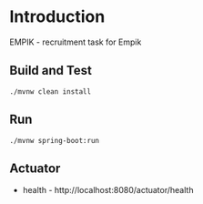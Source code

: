# Introduction

EMPIK - recruitment task for Empik

## Build and Test

```./mvnw clean install```

## Run

```./mvnw spring-boot:run```

## Actuator

* health - http://localhost:8080/actuator/health

